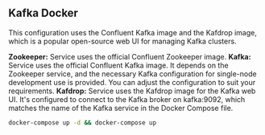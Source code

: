 ## Kafka Docker
This configuration uses the Confluent Kafka image and the Kafdrop image, 
which is a popular open-source web UI for managing Kafka clusters.

**Zookeeper:** Service uses the official Confluent Zookeeper image.
**Kafka:** Service uses the official Confluent Kafka image. It depends on the Zookeeper service, and the necessary Kafka configuration for single-node development use is provided. You can adjust the configuration to suit your requirements.
**Kafdrop:** Service uses the Kafdrop image for the Kafka web UI. It's configured to connect to the Kafka broker on kafka:9092, which matches the name of the Kafka service in the Docker Compose file.

```bash
docker-compose up -d && docker-compose up
```
